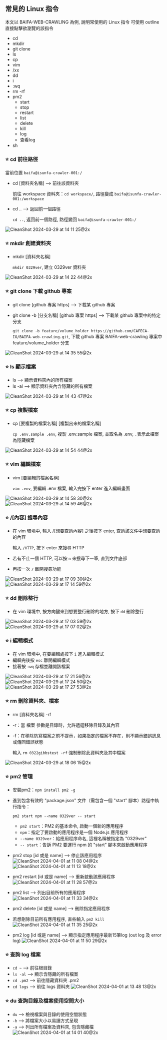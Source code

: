 ## 常見的 Linux 指令

本文以 BAIFA-WEB-CRAWLING 為例, 說明常使用的 Linux 指令
可使用 outline 直接點擊欲瀏覽的該指令
- cd
- mkdir
- git clone
- ls
- cp
- vim
- /xx 
- dd
- i
- :wq
- rm -rf
- pm2
  - start
  - stop
  - restart
  - list
  - delete
  - kill
  - log
  - 查看log
- sh


 
### :star: cd 前往路徑
當前位置 `baifa@isunfa-crawler-001:/`

- cd [資料夾名稱] --> 前往該資料夾

  前往 workspace 資料夾：`cd workspace/`, 路徑變成 `baifa@isunfa-crawler-001:/workspace`

- cd .. --> 返回前一個路徑

  `cd ..`, 返回前一個路徑, 路徑變回 `baifa@isunfa-crawler-001:/`

![CleanShot 2024-03-29 at 14 11 25@2x](https://github.com/CAFECA-IO/KnowledgeManagement/assets/73210852/b9aff5ca-043c-49ef-b95e-3de260be59d9)

### :star: mkdir 創建資料夾
- mkdir [資料夾名稱]

  `mkdir 0329ver`, 建立 0329ver 資料夾
  
![CleanShot 2024-03-29 at 14 22 44@2x](https://github.com/CAFECA-IO/KnowledgeManagement/assets/73210852/d6d3baee-e7f7-4892-9224-4233b5ac5381)

### :star: git clone 下載 github 專案
- git clone [github 專案 https] --> 下載某 github 專案
- git clone -b [分支名稱] [github 專案 https] --> 下載某 github 專案中的特定分支

  `git clone -b feature/volume_holder https://github.com/CAFECA-IO/BAIFA-web-crawling.git`, 下載 github 專案 BAIFA-web-crawling 專案中 feature/volume_holder 分支
  
![CleanShot 2024-03-29 at 14 35 55@2x](https://github.com/CAFECA-IO/KnowledgeManagement/assets/73210852/dbda58d1-d73e-4167-a10d-4257d47b5593)

### ⭐ ls 顯示檔案
- ls --> 顯示資料夾內的所有檔案
- ls -al --> 顯示資料夾內含隱藏的所有檔案

![CleanShot 2024-03-29 at 14 43 47@2x](https://github.com/CAFECA-IO/KnowledgeManagement/assets/73210852/05716721-cf51-4a60-9d11-2c54f0aaf78e)

### :star: cp 複製檔案
- cp [要複製的檔案名稱] [複製出來的檔案名稱]

  `cp .env.sample .env`, 複製 .env.sample 檔案, 並取名為 .env, `.`表示此檔案為隱藏檔案
  
![CleanShot 2024-03-29 at 14 54 44@2x](https://github.com/CAFECA-IO/KnowledgeManagement/assets/73210852/410ce5f9-56c7-46b2-b364-1fbf5f20622e)

### :star: vim 編輯檔案
- vim [要編輯的檔案名稱]

    `vim .env`, 要編輯 .env 檔案, 輸入完按下 enter 進入編輯畫面

![CleanShot 2024-03-29 at 14 58 30@2x](https://github.com/CAFECA-IO/KnowledgeManagement/assets/73210852/e6697505-b52f-4b3b-a7a8-73afdbda8227)
![CleanShot 2024-03-29 at 14 59 46@2x](https://github.com/CAFECA-IO/KnowledgeManagement/assets/73210852/c16c7400-1b4f-46a8-88b2-2088f0115d09)

### :star: /[內容] 搜尋內容
- 在 vim 環境中, 輸入 /[想要查詢內容] 之後按下 enter, 查詢該文件中想要查詢的內容

  輸入 `/HTTP`, 按下 enter 來搜尋 HTTP

- 若有不止一個 HTTP, 可以按 `n` 來搜尋下一筆, 直到文件底部
- 再按一次 `/` 離開搜尋功能

![CleanShot 2024-03-29 at 17 09 30@2x](https://github.com/CAFECA-IO/KnowledgeManagement/assets/73210852/f0101e8c-a306-4697-a2d2-9ebd0c1192e7)
![CleanShot 2024-03-29 at 17 14 59@2x](https://github.com/CAFECA-IO/KnowledgeManagement/assets/73210852/3a359919-eae7-4d5f-b929-1d781df0c870)


### :star: dd 刪除整行
- 在 vim 環境中, 按方向鍵來到想要整行刪除的地方, 按下 `dd` 刪除整行

![CleanShot 2024-03-29 at 17 03 59@2x](https://github.com/CAFECA-IO/KnowledgeManagement/assets/73210852/28874dd1-e700-4925-b33a-ca554ac0b248)
![CleanShot 2024-03-29 at 17 07 02@2x](https://github.com/CAFECA-IO/KnowledgeManagement/assets/73210852/8ee37e13-3d18-47da-9428-1caa40ababb8)

### :star: i 編輯模式
- 在 vim 環境中, 在要編輯處按下 `i` 進入編輯模式
- 編輯完後按 `esc` 離開編輯模式  
- 接著按 `:wq` 存檔並離開該檔案

![CleanShot 2024-03-29 at 17 21 56@2x](https://github.com/CAFECA-IO/KnowledgeManagement/assets/73210852/263e2117-4cb2-437c-b082-bf162c44e5f8)
![CleanShot 2024-03-29 at 17 24 50@2x](https://github.com/CAFECA-IO/KnowledgeManagement/assets/73210852/6af5cc27-3608-41c6-a876-b97b428faf38)
![CleanShot 2024-03-29 at 17 27 53@2x](https://github.com/CAFECA-IO/KnowledgeManagement/assets/73210852/320f1f8d-5cdf-4840-b9c4-0fca2569beed)

### :star: rm 刪除資料夾、檔案
- rm [資料夾名稱] -rf
- -r：當 檔案 參數是目錄時，允許遞迴移除目錄及其內容
- -f：在移除防寫檔案之前不提示，如果指定的檔案不存在，則不顯示錯誤訊息或傳回錯誤狀態

  輸入 `rm 0322gibbstest -rf` 強制刪除此資料夾及其中檔案
  
![CleanShot 2024-03-29 at 18 06 15@2x](https://github.com/CAFECA-IO/KnowledgeManagement/assets/73210852/f964dccc-962d-4b19-baf4-66364acd6e01)

### :star: pm2 管理
- 安裝pm2：`npm install pm2 -g`
- 進到包含有效的 "package.json" 文件（需包含一個 "start" 腳本）路徑中執行指令：

  `pm2 start npm --name 0329ver -- start`

  - `pm2 start`：PM2 的基本命令, 啟動一個新的應用程序
  - `npm`：指定了要啟動的應用程序是一個 Node.js 應用程序
  - `--name 0329ver`：給應用程序命名, 這裡名稱被指定為 "0329ver"
  - `-- start`：告訴 PM2 要運行 npm 的 "start" 腳本來啟動應用程序

- pm2 stop [id 或是 name] --> 停止該應用程序
![CleanShot 2024-04-01 at 11 08 04@2x](https://github.com/CAFECA-IO/KnowledgeManagement/assets/73210852/414697dc-b54b-421a-90d0-e7310f20e59d)
![CleanShot 2024-04-01 at 11 13 18@2x](https://github.com/CAFECA-IO/KnowledgeManagement/assets/73210852/8f0a3983-ecdf-4e87-b6d7-97c7969b0f53)

- pm2 restart [id 或是 name] --> 重新啟動該應用程序
![CleanShot 2024-04-01 at 11 28 57@2x](https://github.com/CAFECA-IO/KnowledgeManagement/assets/73210852/f63a0d42-b467-4465-83ae-ace1c6bd2ad3)

- pm2 list --> 列出目前所有的應用程序
![CleanShot 2024-04-01 at 11 33 34@2x](https://github.com/CAFECA-IO/KnowledgeManagement/assets/73210852/95d610f7-dab6-46ec-9ced-b5ad792dd2b7)

- pm2 delete [id 或是 name] --> 刪除指定應用程序
- 若想刪除目前所有應用程序, 直些輸入 `pm2 kill`
![CleanShot 2024-04-01 at 11 35 25@2x](https://github.com/CAFECA-IO/KnowledgeManagement/assets/73210852/ddc4ab25-ff36-47c2-94f9-b731fa2aef20)

- pm2 log [id 或是 name] --> 顯示指定應用程序最新15筆log (out log 及 error log)
![CleanShot 2024-04-01 at 11 50 29@2x](https://github.com/CAFECA-IO/KnowledgeManagement/assets/73210852/4912185c-f1df-4c2c-9126-fa1a283b267e)

### :star: 查詢 log 檔案
- `cd ~` --> 前往根目錄
- `ls -al` --> 顯示含隱藏的所有檔案
- `cd .pm2` --> 前往隱藏資料夾 .pm2
- `cd logs` --> 前往 logs 資料夾
![CleanShot 2024-04-01 at 13 48 13@2x](https://github.com/CAFECA-IO/KnowledgeManagement/assets/73210852/825ffc6a-8976-4705-a93e-bfa6d4934371)

### :star: du 查詢目錄及檔案使用空間大小
- `du` --> 檢視檔案與目錄的使用空間狀態
- `-h` --> 將檔案大小以易讀方式呈現
- `-a` --> 列出所有檔案及資料夾, 包含隱藏檔
![CleanShot 2024-04-01 at 14 01 40@2x](https://github.com/CAFECA-IO/KnowledgeManagement/assets/73210852/11798b53-6e3d-43cd-95ad-8085b6592d54)








